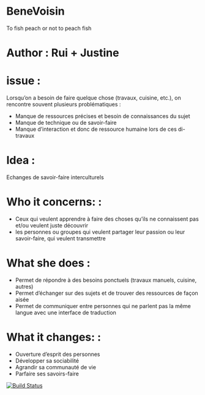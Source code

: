 # BeneVoisin
 To fish peach or not to peach fish  
 
# Author : Rui + Justine
 
# issue :
 Lorsqu’on a besoin de faire quelque chose (travaux, cuisine, etc.), on rencontre souvent plusieurs problématiques :
  - Manque de ressources précises et besoin de connaissances du sujet
  - Manque de technique ou de savoir-faire
  - Manque d’interaction et donc de ressource humaine lors de ces di-travaux

# Idea : 
  Echanges de savoir-faire interculturels

# Who it concerns:  : 
  - Ceux qui veulent apprendre à faire des choses qu’ils ne connaissent pas et/ou veulent juste découvrir
  - les personnes ou groupes qui veulent partager leur passion ou leur savoir-faire, qui veulent transmettre

# What she does : 
  - Permet de répondre à des besoins ponctuels (travaux manuels, cuisine, autres)
  - Permet d’échanger sur des sujets et de trouver des ressources de façon aisée
  - Permet de communiquer entre personnes qui ne parlent pas la même langue avec une interface de traduction

# What it changes: :
  - Ouverture d’esprit des personnes
  - Développer sa sociabilité
  - Agrandir sa communauté de vie
  - Parfaire ses savoirs-faire


[![Build Status](https://travis-ci.org/Sidfate/helpers.svg?branch=master)](https://travis-ci.org/Sidfate/helpers)
